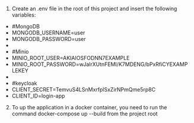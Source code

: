 1. Create an .env file in the root of this project and insert the following 
variables:

* #MongoDB
* MONGODB_USERNAME=user
* MONGODB_PASSWORD=user
* 
* #Minio
* MINIO_ROOT_USER=AKIAIOSFODNN7EXAMPLE
* MINIO_ROOT_PASSWORD=wJalrXUtnFEMI/K7MDENG/bPxRfiCYEXAMPLEKEY
* 
* #keycloak
* CLIENT_SECRET=TemvuS4LSnMxrfplSxZirNPmQme5rp8C
* CLIENT_ID=login-app

2. To up the application in a docker container, you need to run the command
docker-compose up --build from the project root
